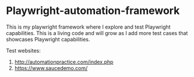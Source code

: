 # Playwright-automation-framework

This is my playwright framework where I explore and test Playwright capabilities. This is a living code and will grow as I add more test cases that showcases Playwright capabilities.

Test websites:

1. http://automationpractice.com/index.php
2. https://www.saucedemo.com/
